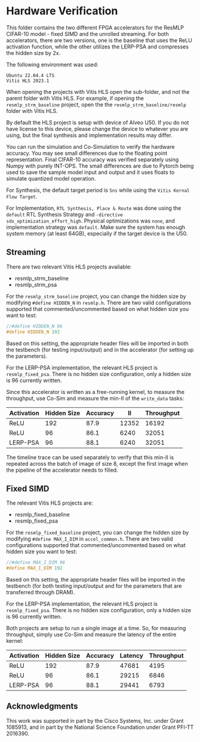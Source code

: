 # Hardware Verification

This folder contains the two different FPGA accelerators for the ResMLP CIFAR-10 model - fixed SIMD and the unrolled streaming. For both accelerators, there are two versions, one is the baseline that uses the ReLU activation function, while the other utilizes the LERP-PSA and compresses the hidden size by 2x.

The following environment was used:
```
Ubuntu 22.04.4 LTS
Vitis HLS 2023.1
```
When opening the projects with Vitis HLS open the sub-folder, and not the parent folder with Vitis HLS. For example, if opening the `resmlp_strm_baseline` project, open the the `resmlp_strm_baseline/resmlp` folder with Vitis HLS.

By default the HLS project is setup with device of Alveo U50. If you do not have license to this device, please change the device to whatever you are using, but the final synthesis and implementation results may differ.

You can run the simulation and Co-Simulation to verify the hardware accuracy. You may see small differences due to the floating point representation. Final CIFAR-10 accuracy was verified separately using Numpy with purely INT-OPS. The small differences are due to Pytorch being used to save the sample model input and output and it uses floats to simulate quantized model operation.

For Synthesis, the default target period is `5ns` while using the `Vitis Kernal Flow Target`.

For Implementation, `RTL Synthesis, Place & Route` was done using the `default` RTL Synthesis Strategy and `-directive sdx_optimization_effort_high`. Physical optimizations was `none`, and implementation strategy was `default`. Make sure the system has enough system memory (at least 64GB), especially if the target device is the U50.

## Streaming

There are two relevant Vitis HLS projects available:
- resmlp_strm_baseline
- resmlp_strm_psa

For the `resmlp_strm_baseline` project, you can change the hidden size by modifying `#define HIDDEN_N` in `resmlp.h`. There are two valid configurations supported that commented/uncommented based on what hidden size you want to test:

```C++
//#define HIDDEN_N 96
#define HIDDEN_N 192
```
Based on this setting, the appropriate header files will be imported in both the testbench (for testing input/output) and in the accelerator (for setting up the parameters).

For the LERP-PSA implementation, the relevant HLS project is `resmlp_fixed_psa`. There is no hidden size configuration, only a hidden size is 96 currently written.

Since this accelerator is written as a free-running kernel, to measure the throughput, use Co-Sim and measure the min-II of the `write_data` tasks:

| Activation | Hidden Size | Accuracy | II | Throughput |
| -------- | -------- | -------- | ------- | ------- |
| ReLU | 192 | 87.9 | 12352 | 16192 |
| ReLU | 96 | 86.1 | 6240 | 32051 |
| LERP-PSA | 96 | 88.1 | 6240 | 32051 |

The timeline trace can be used separately to verify that this min-II is repeated across the batch of image of size 8, except the first image when the pipeline of the accelerator needs to filled.

## Fixed SIMD

The relevant Vitis HLS projects are:
- resmlp_fixed_baseline
- resmlp_fixed_psa

For the `resmlp_fixed_baseline` project, you can change the hidden size by modifying `#define MAX_I_DIM` in `accel_common.h`. There are two valid configurations supported that commented/uncommented based on what hidden size you want to test:

```C++
//#define MAX_I_DIM 96
#define MAX_I_DIM 192
```
Based on this setting, the appropriate header files will be imported in the testbench (for both testing input/output and for the parameters that are transferred through DRAM).

For the LERP-PSA implementation, the relevant HLS project is `resmlp_fixed_psa`. There is no hidden size configuration, only a hidden size is 96 currently written.

Both projects are setup to run a single image at a time. So, for measuring throughput, simply use Co-Sim and measure the latency of the entire kernel:

| Activation | Hidden Size | Accuracy | Latency | Throughput |
| -------- | -------- | -------- | ------- | ------- |
| ReLU | 192 | 87.9 | 47681 | 4195 |
| ReLU | 96 | 86.1 | 29215 | 6846 |
| LERP-PSA | 96 | 88.1 | 29441 | 6793 |

## Acknowledgments

This work was supported in part by the Cisco Systems, Inc. under Grant 1085913, and in part by the National Science Foundation under Grant PFI-TT 2016390.
